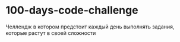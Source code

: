 # 100-days-code-challenge
Челлендж в котором предстоит каждый день выполнять задания, которые растут в своей сложности
